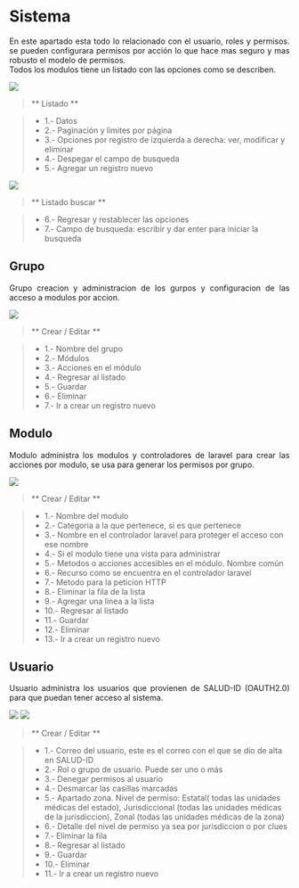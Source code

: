 # Sistema


<p style="text-align: justify;">
En este apartado esta todo lo relacionado con el usuario, roles y permisos. se pueden configurara permisos por acción lo que hace mas seguro y mas robusto el modelo de permisos.
<br>
Todos los modulos tiene un listado con las opciones como se describen. 
<br>
</p>

![](sistema_lista.png)

> ** Listado **

> - 1.- Datos
> - 2.- Paginación y limites por página
> - 3.- Opciones por registro de izquierda a derecha: ver, modificar y eliminar
> - 4.- Despegar el campo de busqueda
> - 5.- Agregar un registro nuevo

![](sistema_lista_buscar.png)

> ** Listado buscar **

> - 6.- Regresar y restablecer las opciones
> - 7.- Campo de busqueda: escribir y dar enter para iniciar la busqueda

## Grupo


<p style="text-align: justify;">
Grupo creacion y administracion de los gurpos y configuracion de las acceso a modulos por accion. 
</p>

![](grupo.png)

> ** Crear / Editar **

> - 1.- Nombre del grupo
> - 2.- Módulos
> - 3.- Acciones en el módulo
> - 4.- Regresar al listado
> - 5.- Guardar 
> - 6.- Eliminar
> - 7.- Ir a crear un registro nuevo

## Modulo


<p style="text-align: justify;">
Modulo administra los modulos y controladores de laravel para crear las acciones por modulo, se usa para generar los permisos por grupo. 
</p>

![](modulo.png)

> ** Crear / Editar **

> - 1.- Nombre del modulo
> - 2.- Categoria a la que pertenece, si es que pertenece
> - 3.- Nombre en el controlador laravel para proteger el acceso con ese nombre
> - 4.- Si el modulo tiene una vista para administrar
> - 5.- Metodos o acciones accesibles en el módulo. Nombre común
> - 6.- Recurso como se encuentra en el controlador laravel 
> - 7.- Metodo para la peticion HTTP 
> - 8.- Eliminar la fila de la lista
> - 9.- Agregar una linea a la lista
> - 10.- Regresar al listado
> - 11.- Guardar 
> - 12.- Eliminar
> - 13.- Ir a crear un registro nuevo

## Usuario


<p style="text-align: justify;">
Usuario administra los usuarios que provienen de SALUD-ID (OAUTH2.0) para que puedan tener acceso al sistema. 
</p>

![](usuario1.png)
![](usuario2.png)

> ** Crear / Editar **

> - 1.- Correo del usuario, este es el correo con el que se dio de alta en SALUD-ID
> - 2.- Rol o grupo de usuario. Puede ser uno o más 
> - 3.- Denegar permisos al usuario 
> - 4.- Desmarcar las casillas marcadas
> - 5.- Apartado zona. Nivel de permiso: Estatal( todas las unidades médicas del estado), Jurisdiccional (todas las unidades médicas de la jurisdiccion), Zonal (todas las unidades médicas de la zona)
> - 6.- Detalle del nivel de permiso ya sea por jurisdiccion o por clues 
> - 7.- Eliminar la fila  
> - 8.- Regresar al listado
> - 9.- Guardar 
> - 10.- Eliminar
> - 11.- Ir a crear un registro nuevo